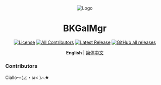 <br>
<p align="center">
  <img src="./BKGalMgr/BKGalMgr.ico" alt="Logo">
</p>
<h1 align="center">BKGalMgr</h1>

<div align="center">

[![License](https://img.shields.io/github/license/bluelaze/BKGalMgr)](./LICENSE)
[![All Contributors](https://img.shields.io/github/all-contributors/bluelaze/BKGalMgr)](#acknowledgement-)
[![Latest Release](https://img.shields.io/github/release-pre/bluelaze/BKGalMgr.svg?style=flat-square&label=Latest%20Release)](https://github.com/bluelaze/BKGalMgr/releases)
[![GitHub all releases](https://img.shields.io/github/downloads/bluelaze/BKGalMgr/total)](https://github.com/bluelaze/BKGalMgr/releases)

</div>

<div align="center">

**English** | [简体中文](./README_ZH.md) 

</div>

### Contributors

Ciallo～(∠・ω< )⌒★

<!-- ALL-CONTRIBUTORS-LIST:START - Do not remove or modify this section -->
<!-- prettier-ignore-start -->
<!-- markdownlint-disable -->

<!-- markdownlint-restore -->
<!-- prettier-ignore-end -->

<!-- ALL-CONTRIBUTORS-LIST:END -->
